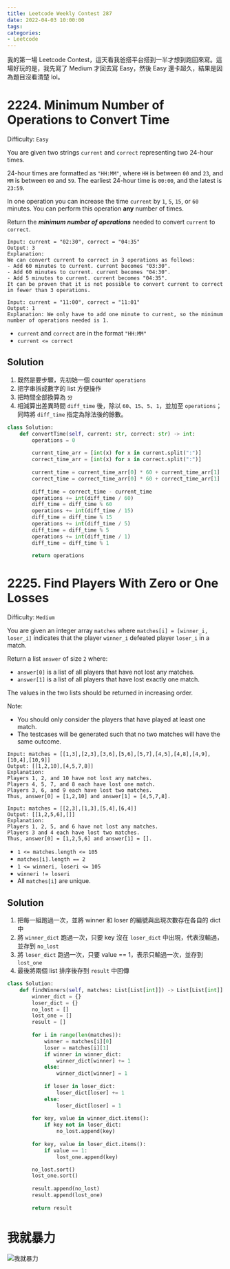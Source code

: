 ```yaml
---
title: Leetcode Weekly Contest 287
date: 2022-04-03 10:00:00
tags:
categories:
- Leetcode
---
```


我的第一場 Leetcode Contest，這天看我爸搭平台搭到一半才想到跑回來寫。這場好玩的是，我先寫了 Medium 才回去寫 Easy，然後 Easy 還卡超久，結果是因為題目沒看清楚 lol。

<!-- more -->

# 2224. Minimum Number of Operations to Convert Time

Difficulty: `Easy`

You are given two strings `current` and `correct` representing two 24-hour times.

24-hour times are formatted as `"HH:MM"`, where `HH` is between `00` and `23`, and `MM` is between `00` and `59`. The earliest 24-hour time is `00:00`, and the latest is `23:59`.

In one operation you can increase the time `current` by `1`, `5`, `15`, or `60` minutes. You can perform this operation **any** number of times.

Return the ***minimum number of operations*** needed to convert `current` to `correct`.

```
Input: current = "02:30", correct = "04:35"
Output: 3
Explanation:
We can convert current to correct in 3 operations as follows:
- Add 60 minutes to current. current becomes "03:30".
- Add 60 minutes to current. current becomes "04:30".
- Add 5 minutes to current. current becomes "04:35".
It can be proven that it is not possible to convert current to correct in fewer than 3 operations.
```
```
Input: current = "11:00", correct = "11:01"
Output: 1
Explanation: We only have to add one minute to current, so the minimum number of operations needed is 1.
```

- `current` and `correct` are in the format `"HH:MM"`
- `current <= correct`

## Solution

1. 既然是要步驟，先初始一個 counter `operations`
2. 把字串拆成數字的 list 方便操作
3. 把時間全部換算為 `分`
4. 相減算出差異時間 `diff_time` 後，除以 `60`、`15`、`5`、`1`，並加至 `operations`；
    同時將 `diff_time` 指定為除法後的餘數。

```python
class Solution:
    def convertTime(self, current: str, correct: str) -> int:
        operations = 0
        
        current_time_arr = [int(x) for x in current.split(":")]
        correct_time_arr = [int(x) for x in correct.split(":")]
        
        current_time = current_time_arr[0] * 60 + current_time_arr[1]
        correct_time = correct_time_arr[0] * 60 + correct_time_arr[1]
        
        diff_time = correct_time - current_time
        operations += int(diff_time / 60)
        diff_time = diff_time % 60
        operations += int(diff_time / 15)
        diff_time = diff_time % 15
        operations += int(diff_time / 5)
        diff_time = diff_time % 5
        operations += int(diff_time / 1)
        diff_time = diff_time % 1
        
        return operations
```

# 2225. Find Players With Zero or One Losses

Difficulty: `Medium`

You are given an integer array `matches` where `matches[i] = [winner_i, loser_i]` indicates that the player `winner_i` defeated player `loser_i` in a match.

Return a list `answer` of size `2` where:

- `answer[0]` is a list of all players that have not lost any matches.
- `answer[1]` is a list of all players that have lost exactly one match.

The values in the two lists should be returned in increasing order.

Note:
- You should only consider the players that have played at least one match.
- The testcases will be generated such that no two matches will have the same outcome.

```
Input: matches = [[1,3],[2,3],[3,6],[5,6],[5,7],[4,5],[4,8],[4,9],[10,4],[10,9]]
Output: [[1,2,10],[4,5,7,8]]
Explanation:
Players 1, 2, and 10 have not lost any matches.
Players 4, 5, 7, and 8 each have lost one match.
Players 3, 6, and 9 each have lost two matches.
Thus, answer[0] = [1,2,10] and answer[1] = [4,5,7,8].
```
```
Input: matches = [[2,3],[1,3],[5,4],[6,4]]
Output: [[1,2,5,6],[]]
Explanation:
Players 1, 2, 5, and 6 have not lost any matches.
Players 3 and 4 each have lost two matches.
Thus, answer[0] = [1,2,5,6] and answer[1] = [].
```

- `1 <= matches.length <= 105`
- `matches[i].length == 2`
- `1 <= winneri, loseri <= 105`
- `winneri != loseri`
- All `matches[i]` are unique.

## Solution

1. 把每一組跑過一次，並將 winner 和 loser 的編號與出現次數存在各自的 dict 中
2. 將 `winner_dict` 跑過一次，只要 key 沒在 `loser_dict` 中出現，代表沒輸過，並存到 `no_lost`
3. 將 `loser_dict` 跑過一次，只要 value == 1，表示只輸過一次，並存到 `lost_one`
4. 最後將兩個 list 排序後存到 `result` 中回傳

```python
class Solution:
    def findWinners(self, matches: List[List[int]]) -> List[List[int]]:
        winner_dict = {}
        loser_dict = {}
        no_lost = []
        lost_one = []
        result = []
        
        for i in range(len(matches)):
            winner = matches[i][0]
            loser = matches[i][1]
            if winner in winner_dict:
                winner_dict[winner] += 1
            else:
                winner_dict[winner] = 1
                
            if loser in loser_dict:
                loser_dict[loser] += 1
            else:
                loser_dict[loser] = 1
                
        for key, value in winner_dict.items():
            if key not in loser_dict:
                no_lost.append(key)
        
        for key, value in loser_dict.items():
            if value == 1:
                lost_one.append(key)

        no_lost.sort()
        lost_one.sort()
        
        result.append(no_lost)
        result.append(lost_one)
        
        return result
```

# 我就暴力

![我就暴力](https://bnz05pap001files.storage.live.com/y4mqKdVDUSY-2JUIWS0AwUkOJAC3jyA5Blz2juHB89TvVorWcNP2f9DmAGl8rouDhQC6KvDTpUmPHYsd36QMXFop0UoWtQ5ta6_ri6zdtJmWAoLLGgJ9u2GB52zO_OZsgNjpR4VUdQe0fIrtNpHZ5K5IqPPNNJ5RnKkCzaJtepfqk2FVGnERVO-s5wspWGXXuOG?width=600&height=591&cropmode=none)